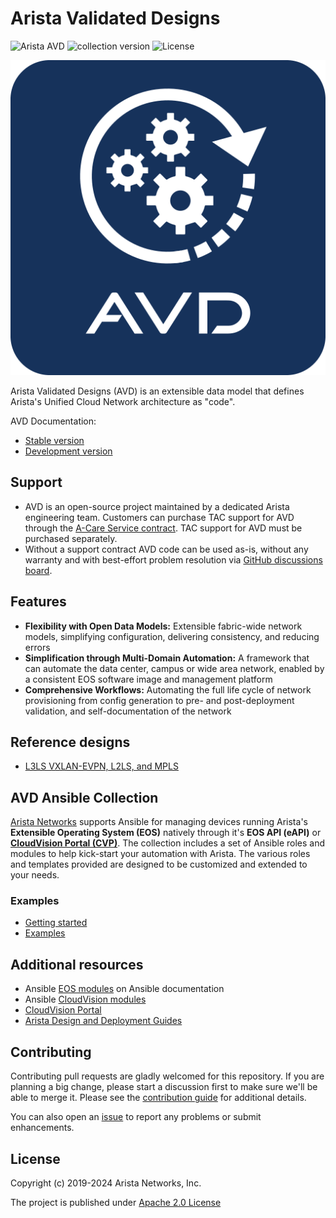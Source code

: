 <!--
  ~ Copyright (c) 2023-2025 Arista Networks, Inc.
  ~ Use of this source code is governed by the Apache License 2.0
  ~ that can be found in the LICENSE file.
  -->

# Arista Validated Designs

![Arista AVD](https://img.shields.io/badge/Arista-AVD%20Automation-blue) ![collection version](https://img.shields.io/github/v/release/aristanetworks/avd) ![License](https://img.shields.io/github/license/aristanetworks/avd)

<center><img src="docs/_media/avd-logo.png" alt="Arista AVD Overview" width="800"/></center>

Arista Validated Designs (AVD) is an extensible data model that defines Arista's Unified Cloud Network architecture as "code".

AVD Documentation:

- [Stable version](https://avd.arista.com/stable/)
- [Development version](https://avd.arista.com/devel/)

## Support

- AVD is an open-source project maintained by a dedicated Arista engineering team. Customers can purchase TAC support for AVD through the [A-Care Service contract](./docs/support/support_overview.md). TAC support for AVD must be purchased separately.
- Without a support contract AVD code can be used as-is, without any warranty and with best-effort problem resolution via [GitHub discussions board](https://github.com/aristanetworks/avd/discussions).

## Features

- **Flexibility with Open Data Models:** Extensible fabric-wide network models, simplifying configuration, delivering consistency, and reducing errors
- **Simplification through Multi-Domain Automation:** A framework that can automate the data center, campus or wide area network, enabled by a consistent EOS software image and management platform
- **Comprehensive Workflows:** Automating the full life cycle of network provisioning from config generation to pre- and post-deployment validation, and self-documentation of the network

## Reference designs

- [L3LS VXLAN-EVPN, L2LS, and MPLS](https://avd.arista.com/stable/roles/eos_designs/index.html)

## AVD Ansible Collection

[Arista Networks](https://www.arista.com/) supports Ansible for managing devices running Arista's **Extensible Operating System (EOS)** natively through it's **EOS API (eAPI)** or [**CloudVision Portal (CVP)**](https://www.arista.com/en/products/eos/eos-cloudvision). The collection includes a set of Ansible roles and modules to help kick-start your automation with Arista. The various roles and templates provided are designed to be customized and extended to your needs.

### Examples

- [Getting started](https://avd.arista.com/stable/docs/getting-started/intro-to-ansible-and-avd.html)
- [Examples](https://avd.arista.com/stable/ansible_collections/arista/avd/examples/single-dc-l3ls/index.html)

## Additional resources

- Ansible [EOS modules](https://docs.ansible.com/ansible/latest/collections/arista/eos/index.html) on Ansible documentation
- Ansible [CloudVision modules](https://cvp.avd.sh/en/stable/)
- [CloudVision Portal](https://www.arista.com/en/products/eos/eos-cloudvision)
- [Arista Design and Deployment Guides](https://www.arista.com/en/solutions/design-guides)

## Contributing

Contributing pull requests are gladly welcomed for this repository. If you are planning a big change, please start a discussion first to make sure we'll be able to merge it. Please see the [contribution guide](ansible_collections/arista/avd/docs/contribution/overview.md) for additional details.

You can also open an [issue](https://github.com/aristanetworks/avd/issues) to report any problems or submit enhancements.

## License

Copyright (c) 2019-2024 Arista Networks, Inc.

The project is published under [Apache 2.0 License](LICENSE)
